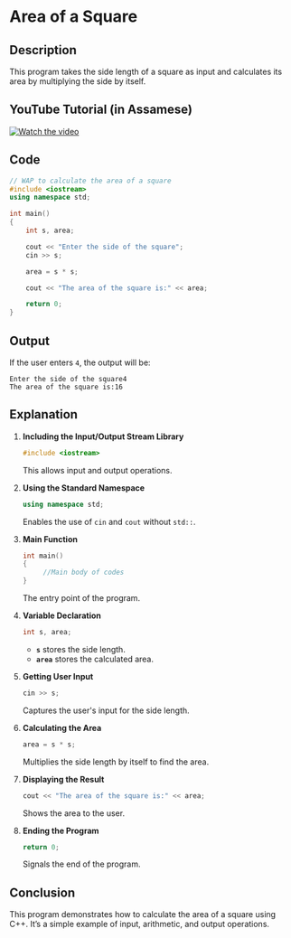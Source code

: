 # Area of a Square

## Description
This program takes the side length of a square as input and calculates its area by multiplying the side by itself.

## YouTube Tutorial (in Assamese)

[![Watch the video](https://img.youtube.com/vi/i0ygyV8sd7M/0.jpg)](https://www.youtube.com/watch?v=i0ygyV8sd7M)

## Code
```cpp
// WAP to calculate the area of a square
#include <iostream>
using namespace std;

int main()
{
    int s, area;

    cout << "Enter the side of the square";
    cin >> s;

    area = s * s;

    cout << "The area of the square is:" << area;

    return 0;
}
```

## Output
If the user enters `4`, the output will be:
```plaintext
Enter the side of the square4
The area of the square is:16
```

## Explanation

1. **Including the Input/Output Stream Library**  
   ```cpp
   #include <iostream>
   ```
   This allows input and output operations.

2. **Using the Standard Namespace**  
   ```cpp
   using namespace std;
   ```
   Enables the use of `cin` and `cout` without `std::`.

3. **Main Function**  
   ```cpp
   int main() 
   { 
        //Main body of codes
   }
   ```
   The entry point of the program.

4. **Variable Declaration**  
   ```cpp
   int s, area;
   ```
   - **`s`** stores the side length.
   - **`area`** stores the calculated area.

5. **Getting User Input**  
   ```cpp
   cin >> s;
   ```
   Captures the user's input for the side length.

6. **Calculating the Area**  
   ```cpp
   area = s * s;
   ```
   Multiplies the side length by itself to find the area.

7. **Displaying the Result**  
   ```cpp
   cout << "The area of the square is:" << area;
   ```
   Shows the area to the user.

8. **Ending the Program**  
   ```cpp
   return 0;
   ```
   Signals the end of the program.

## Conclusion
This program demonstrates how to calculate the area of a square using C++. It’s a simple example of input, arithmetic, and output operations.
